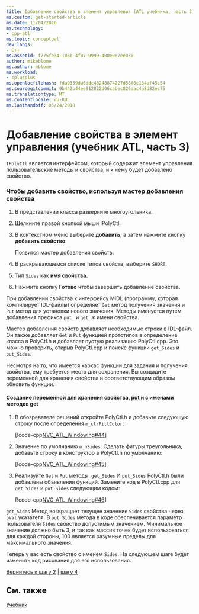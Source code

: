 ```yaml
---
title: Добавление свойства в элемент управления (ATL учебника, часть 3) | Документы Microsoft
ms.custom: get-started-article
ms.date: 11/04/2016
ms.technology:
- cpp-atl
ms.topic: conceptual
dev_langs:
- C++
ms.assetid: f775fe34-103b-4f07-9999-400e987ee030
author: mikeblome
ms.author: mblome
ms.workload:
- cplusplus
ms.openlocfilehash: fda9359da6ddc48248874227d58f0c184af45c54
ms.sourcegitcommit: 9b442b44ee912822d06cabec826aac4a8d82ec75
ms.translationtype: MT
ms.contentlocale: ru-RU
ms.lasthandoff: 05/24/2018
---
```

# <a name="adding-a-property-to-the-control-atl-tutorial-part-3"></a>Добавление свойства в элемент управления (учебник ATL, часть 3)
`IPolyCtl` является интерфейсом, который содержит элемент управления пользовательские методы и свойства, и к нему будет добавлено свойство.  
  
### <a name="to-add-a-property-using-the-add-property-wizard"></a>Чтобы добавить свойство, используя мастер добавления свойства  
  
1.  В представлении класса разверните многоугольника.  
  
2.  Щелкните правой кнопкой мыши IPolyCtl.  
  
3.  В контекстном меню выберите **добавить**, а затем нажмите кнопку **добавить свойство**.  
  
     Появится мастер добавления свойств.  
  
4.  В раскрывающемся списке типов свойств, выберите `SHORT`.  
  
5.  Тип `Sides` как **имя свойства.**  
  
6.  Нажмите кнопку **Готово** чтобы завершить добавление свойства.  
  
 При добавлении свойства к интерфейсу MIDL (программу, которая компилирует IDL-файлы) определяет `Get` метод получения значения и `Put` метод для установки нового значения. Методы именуется путем добавления префикса `put_` и `get_` к имени свойства.  
  
 Мастер добавления свойств добавляет необходимые строки в IDL-файл. Он также добавляет `Get` и `Put` функцией прототипов в определение класса в PolyCtl.h и добавляет пустую реализацию PolyCtl.cpp. Это можно проверить, открыв PolyCtl.cpp и поиске функции `get_Sides` и `put_Sides`.  
  
 Несмотря на то, что имеется каркас функции для задания и получения свойства, ему требуется место для сохранения. Вы создадите переменной для хранения свойства и соответствующим образом обновить функции.  
  
#### <a name="to-create-a-variable-to-store-the-property-and-update-the-put-and-get-methods"></a>Создание переменной для хранения свойства, put и с именами методов get  
  
1.  В обозревателе решений откройте PolyCtl.h и добавьте следующую строку после определения `m_clrFillColor`:  
  
     [!code-cpp[NVC_ATL_Windowing#44](../atl/codesnippet/cpp/adding-a-property-to-the-control-atl-tutorial-part-3_1.h)]  
  
2.  Значение по умолчанию `m_nSides`. Сделать фигуры треугольника, добавьте строку в конструктор в PolyCtl.h по умолчанию:  
  
     [!code-cpp[NVC_ATL_Windowing#45](../atl/codesnippet/cpp/adding-a-property-to-the-control-atl-tutorial-part-3_2.h)]  
  
3.  Реализуйте `Get` и `Put` методы. `get_Sides` И `put_Sides` PolyCtl.h были добавлены объявления функций. Замените код в PolyCtl.cpp для `get_Sides` и `put_Sides` следующим кодом:  
  
     [!code-cpp[NVC_ATL_Windowing#46](../atl/codesnippet/cpp/adding-a-property-to-the-control-atl-tutorial-part-3_3.cpp)]  
  
 `get_Sides` Метод возвращает текущее значение `Sides` свойства через `pVal` указателя. В `put_Sides` метода в коде обеспечивается параметр пользователя `Sides` свойство допустимым значением. Минимальное значение должно быть 3, и так как массив точек будет использоваться для каждой стороны, 100 является разумные пределы для максимального значения.  
  
 Теперь у вас есть свойство с именем `Sides`. На следующем шаге будет изменить код рисования для его использования.  
  
 [Вернитесь к шагу 2](../atl/adding-a-control-atl-tutorial-part-2.md) &#124; [шагу 4](../atl/changing-the-drawing-code-atl-tutorial-part-4.md)  
  
## <a name="see-also"></a>См. также  
 [Учебник](../atl/active-template-library-atl-tutorial.md)

